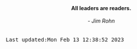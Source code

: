 
<div align="center"><b><span>All leaders are readers.</span></b><br><br><i> - Jim Rohn</i></div>
<br><br><kbd>Last updated:Mon Feb 13 12:38:52 2023</kbd>